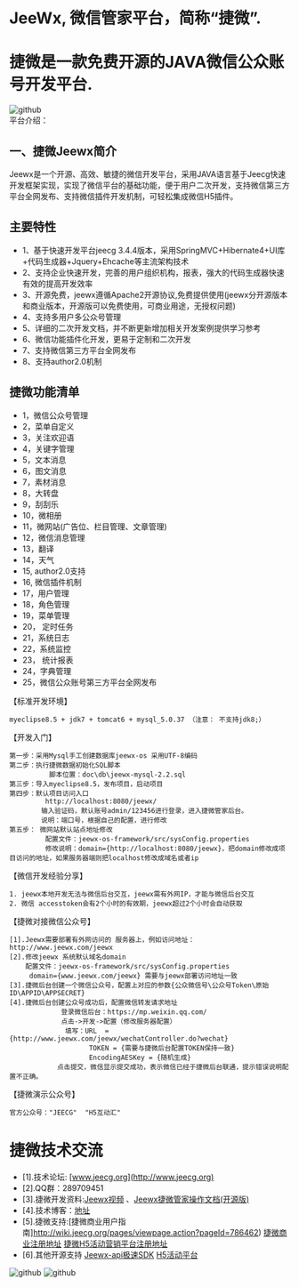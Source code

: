 JeeWx, 微信管家平台，简称“捷微”.
===============
捷微是一款免费开源的JAVA微信公众账号开发平台.
===============

![github](http://img.blog.csdn.net/20140706133601296?watermark/2/text/aHR0cDovL2Jsb2cuY3Nkbi5uZXQvemhhbmdkYWlzY290dA==/font/5a6L5L2T/fontsize/400/fill/I0JBQkFCMA==/dissolve/70/gravity/Center "jeewx")
<br>平台介绍：

一、捷微Jeewx简介
-----------------------------------
Jeewx是一个开源、高效、敏捷的微信开发平台，采用JAVA语言基于Jeecg快速开发框架实现，实现了微信平台的基础功能，便于用户二次开发，支持微信第三方平台全网发布、支持微信插件开发机制，可轻松集成微信H5插件。

主要特性
-----------------------------------
* 	1、基于快速开发平台jeecg 3.4.4版本，采用SpringMVC+Hibernate4+UI库+代码生成器+Jquery+Ehcache等主流架构技术
*   2、支持企业快速开发，完善的用户组织机构，报表，强大的代码生成器快速有效的提高开发效率
*   3、开源免费，jeewx遵循Apache2开源协议,免费提供使用(jeewx分开源版本和商业版本，开源版可以免费使用，可商业用途，无授权问题)
*   4、支持多用户多公众号管理
*   5、详细的二次开发文档，并不断更新增加相关开发案例提供学习参考
*   6、微信功能插件化开发，更易于定制和二次开发
*   7、支持微信第三方平台全网发布
*   8、支持author2.0机制

捷微功能清单
-----------------------------------
*   1，微信公众号管理
*   2，菜单自定义
*   3，关注欢迎语
*   4，关键字管理
*   5，文本消息
*   6，图文消息
*   7，素材消息
*   8，大转盘
*   9，刮刮乐
*   10，微相册
*   11，微网站(广告位、栏目管理、文章管理)
*   12，微信消息管理
*   13，翻译
*   14，天气
*   15, author2.0支持
*   16, 微信插件机制
*   17，用户管理
*   18，角色管理
*   19，菜单管理
*   20， 定时任务
*   21，系统日志
*   22，系统监控
*   23， 统计报表
*   24，字典管理
*   25，微信公众账号第三方平台全网发布
    


【标准开发环境】

    myeclipse8.5 + jdk7 + tomcat6 + mysql_5.0.37 （注意： 不支持jdk8;）

【开发入门】

    第一步：采用Mysql手工创建数据库jeewx-os 采用UTF-8编码
    第二步：执行捷微数据初始化SQL脚本
              脚本位置：doc\db\jeewx-mysql-2.2.sql
    第三步：导入myeclipse8.5，发布项目，启动项目
    第四步：默认项目访问入口
             http://localhost:8080/jeewx/
            输入验证码，默认账号admin/123456进行登录，进入捷微管家后台。
            说明：端口号，根据自己的配置，进行修改
    第五步： 微网站默认站点地址修改
             配置文件：jeewx-os-framework/src/sysConfig.properties
       	     修改说明：domain={http://localhost:8080/jeewx}，把domain修改成项目访问的地址，如果服务器端则把localhost修改成域名或者ip

【微信开发经验分享】

    1. jeewx本地开发无法与微信后台交互，jeewx需有外网IP，才能与微信后台交互
    2. 微信 accesstoken会有2个小时的有效期，jeewx超过2个小时会自动获取

【捷微对接微信公众号】

    [1].Jeewx需要部署有外网访问的 服务器上，例如访问地址：http://www.jeewx.com/jeewx
    [2].修改jeewx 系统默认域名domain    
       	配置文件：jeewx-os-framework/src/sysConfig.properties   
         domain={www.jeewx.com/jeewx} 需要与jeewx部署访问地址一致
    [3].捷微后台创建一个微信公众号，配置上对应的参数{公众微信号\公众号Token\原始ID\APPID\APPSECRET} 
    [4].捷微后台创建公众号成功后，配置微信转发请求地址
                 登录微信后台：https://mp.weixin.qq.com/
                 点击->开发->配置（修改服务器配置）
                  填写：URL  = {http://www.jeewx.com/jeewx/wechatController.do?wechat}
						TOKEN = {需要与捷微后台配置TOKEN保持一致}
						EncodingAESKey = {随机生成}
				点击提交，微信显示提交成功，表示微信已经于捷微后台联通，提示错误说明配置不正确。

【捷微演示公众号】 

    官方公众号："JEECG"  "H5互动汇"

捷微技术交流
==========

* [1].技术论坛: [www.jeecg.org](http://www.jeecg.org)
* [2].QQ群：289709451
* [3].捷微开发资料:[Jeewx视频](http://www.jeecg.org/forum.php?mod=viewthread&tid=2309&extra=page%3D1) 、[Jeewx捷微管家操作文档(开源版)](http://blog.csdn.net/zhangdaiscott/article/details/50950739)
* [4].技术博客：[地址](http://blog.csdn.net/zhangdaiscott)
* [5].捷微支持:[捷微商业用户指南]http://wiki.jeecg.org/pages/viewpage.action?pageId=786462)  [捷微商业注册地址](http://www.jeewx.com/jeewx/)  [捷微H5活动营销平台注册地址](http://h5huodong.com)
* [6].其他开源支持
        [Jeewx-api极速SDK](http://git.oschina.net/jeecg/jeewx-api)
        [H5活动平台](http://git.oschina.net/jeecg/p3-weixin)


![github](http://img.blog.csdn.net/20140706133652718?watermark/2/text/aHR0cDovL2Jsb2cuY3Nkbi5uZXQvemhhbmdkYWlzY290dA==/font/5a6L5L2T/fontsize/400/fill/I0JBQkFCMA==/dissolve/70/gravity/Center "jeewx")
![github](http://img.blog.csdn.net/20140706133543390?watermark/2/text/aHR0cDovL2Jsb2cuY3Nkbi5uZXQvemhhbmdkYWlzY290dA==/font/5a6L5L2T/fontsize/400/fill/I0JBQkFCMA==/dissolve/70/gravity/Center "jeewx")